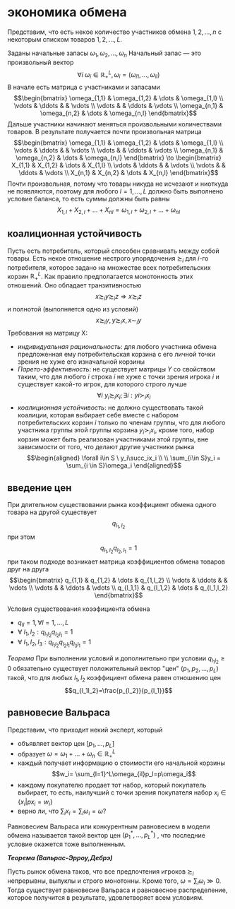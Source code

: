 # экономика обмена

Представим, что есть некое количество участников обмена $1,2,\ldots,n$ с некоторым списком товаров $1,2,\ldots,L$. 

Заданы начальные запасы $\omega_1, \omega_2, \ldots, \omega_n$ Начальный запас — это произвольный вектор
$$\forall i \ \omega_i\in\mathbb{R}^L_+,\omega_i=(\omega_{i1},\ldots,\omega_{il})$$
В начале есть матрица с участниками и запасами
$$\begin{bmatrix}
\omega_{1,1} & \omega_{1,2} & \dots & \omega_{1,l} \\
\vdots & \ddots & & \vdots \\
\vdots & & \ddots & \vdots \\
\omega_{n,1} & \omega_{n,2} & \dots & \omega_{n,l}
\end{bmatrix}$$
Дальше участники начинают меняться произвольными количествами товаров. В результате получается почти произвольная матрица
$$\begin{bmatrix}
\omega_{1,1} & \omega_{1,2} & \dots & \omega_{1,l} \\
\vdots & \ddots & & \vdots \\
\vdots & & \ddots & \vdots \\
\omega_{n,1} & \omega_{n,2} & \dots & \omega_{n,l}
\end{bmatrix} \to 
\begin{bmatrix}
X_{1,1} & X_{1,2} & \dots & X_{1,l} \\
\vdots & \ddots & & \vdots \\
\vdots & & \ddots & \vdots \\
X_{n,1} & X_{n,2} & \dots & X_{n,l}
\end{bmatrix}$$
Почти произвольная, потому что товары никуда не исчезают и ниоткуда не появляются, поэтому для любого  $l=1, \ldots, L$ должно быть выполнено условие баланса, то есть суммы должны быть равны
$$X_{1,l}+X_{2,l}+\ldots+ X_{nl}=\omega_{1,l}+\omega_{2,l}+\ldots+ \omega_{nl}$$
 
## коалиционная устойчивость

Пусть есть потребитель, который способен сравнивать между собой товары. Есть некое отношение нестрого упорядочения $\succsim_i$ для $i$-го потребителя, которое задано на множестве всех потребительских корзин $\mathbb{R}_+^L$. Как правило предполагается монотонность этих отношений. Оно обладает транзитивностью
$$x \succsim_i y \succsim_i z \Rightarrow x \succsim_i z$$
и полнотой (выполняется  одно из условий)
$$x \succsim_i y, y \succsim_i x, x \sim_i y$$
Требования на матрицу X:
- *индивидуальная рациональность*: для любого участника обмена предложенная ему потребительская корзина с его личной точки зрения не хуже его изначальной корзины
- *Парето-эффективность*: не существует матрицы $Y$ со свойством таким, что для любого $i$ строка $i$ не хуже с точки зрения игрока $i$ и существует какой-то игрок, для которого строго лучше
$$\forall i \ y_i\succsim_ix_i;\exists i:yi\succ_i x_i$$
- *коалиционная устойчивость*: не должно существовать такой коалиции, которая выбирает себе вместе с набором потребительских корзин $i$ только по членам группы, что для любого участника группы  этой группы корзина $y_i \succ_i x_i$, кроме того, набор корзин может быть реализован участниками этой группы, вне зависимости от того, что делают другие участники рынка
$$\begin{aligned}
\forall i\in S \ y_i\succ_ix_i \\
\\
\sum_{i\in S}y_i = \sum_{i \in S}\omega_i
\end{aligned}$$

## введение цен

При длительном существовании рынка коэффициент обмена одного товара на другой существует
$$q_{l_1, l_2}$$
при этом
$$q_{l_1, l_2}q_{l_2, l_1}=1$$
при таком подходе возникает матрица коэффициентов обмена товаров друг на друга
$$\begin{bmatrix}
q_{1,1} & q_{1,2} & \dots & q_{1,l_2} \\
\vdots & \ddots & & \vdots \\
\vdots & & \ddots & \vdots \\
q_{l_1,1} & q_{l_1,2} & \dots & q_{l_1,l_2}
\end{bmatrix}$$

Условия существования коээфициента обмена
- $q_{ll}=1, \forall l=1, \ldots, L$
- $\forall \ l_1, l_2: q_{l_1l_2}q_{l_2l_1}=1$
- $\forall \ l_1,l_2,l_3: q_{l_1l_2}q_{l_2l_1}q_{l_3l_1}=1$

*Теорема*
При выполнении условий и дополнительно при условии $q_{l_1l_2}\ge0$ обязательно существует положительный вектор "цен" $(p_1,p_2,\ldots,p_L)$ такой, что для любых $l_1, l_2$ коэффициент обмена равен отношению цен
$$q_{l_1l_2}=\frac{p_{l_2}}{p_{l_1}}$$
## равновесие Вальраса

Представим, что приходит некий эксперт, который
- объявляет вектор цен $[p_1, \ldots, p_L]$
- образует $\omega = \omega_1+\ldots+\omega_n \in \mathbb{R}_+^L$ 
- каждый получает информацию о стоимости его начальной корзины
$$w_i= \sum_{l=1}^L\omega_{il}p_l=p\omega_i$$
- каждому покупателю продает тот набор, который покупатель выбирает, то есть, наилучший с точки зрения покупателя набор $x_i\in \{x_i|px_i=w_i\}$
- верно ли, что $\sum_ix_i=\sum_i\omega_i=\omega$?

Равновесием Вальраса или конкурентным равновесием в модели обмена называется такой вектор цен $(p_1^*, \ldots, p_L^*)$ , что последние условие окажется тоже выполненным.


***Теорема (Вальрас-Эрроу,Дебрэ)***

Пусть рынок обмена таков, что все предпочтения игроков $\succsim_i$ непрерывны, выпуклы и строго монотонны. Кроме того, $\omega=\sum_i\omega_i\gg 0$. Тогда существует равновесие Вальраса и равновесное распределение, которое получится в результате, удовлетворяет всем условиям.
